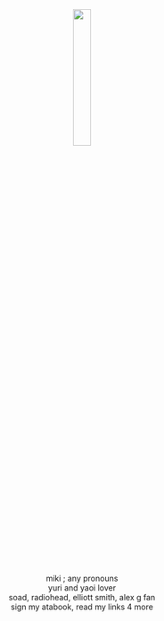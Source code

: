 <div align="center">
<img src="https://i.pinimg.com/564x/60/4f/67/604f67fe87a3513cf053bfa2e6611416.jpg" width="25%"">
<br>
<br>
<br>
miki ; any pronouns
<br>
yuri and yaoi lover
<br>
soad, radiohead, elliott smith, alex g fan
<br>
sign my atabook, read my links 4 more
<br>
<br>
